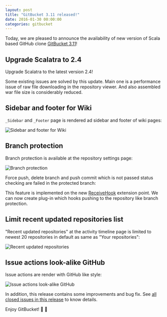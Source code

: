 ```yaml
---
layout: post
title: "GitBucket 3.11 released!"
date: 2016-01-30 00:00:00
categories: gitbucket
---
```


Today, we are pleased to announce the availability of new version of Scala based GitHub clone [GitBucket 3.11](https://github.com/gitbucket/gitbucket/releases/tag/3.11)!

## Upgrade Scalatra to 2.4

Upgrade Scalatra to the latest version 2.4!

Some existing issues are solved by this update. Main one is a performance issue of raw file downloading in the repository viewer. And also assembled war file size is considerably reduced.

## Sidebar and footer for Wiki

`_Sidebar` and `_Footer` page is rendered ad sidebar and footer of wiki pages:

![Sidebar and footer for Wiki]({{site.baseurl}}/images/gitbucket-3.11/wiki-sidebar-and-footer.png)

## Branch protection

Branch protection is available at the repository settings page:

![Branch protection]({{site.baseurl}}/images/gitbucket-3.11/branch-protection.png)

Force push, delete branch and push commit which is not passed status checking are failed in the protected branch:

This feature is implemented on the new [ReceiveHook](https://github.com/gitbucket/gitbucket/blob/master/src/main/scala/gitbucket/core/plugin/ReceiveHook.scala) extension point. We can now create plug-in which hooks pushing to the repository like branch protection.

## Limit recent updated repositories list

"Recent updated repositories" at the activity timeline page is limited to newest 20 repositories in default as same as "Your repositories":

![Recent updated repositories]({{site.baseurl}}/images/gitbucket-3.11/recent-updated-repositories.png)

## Issue actions look-alike GitHub

Issue actions are render with GitHub like style:

![Issue actions look-alike GitHub]({{site.baseurl}}/images/gitbucket-3.11/issue-actions.png)

In addition, this release contains some improvements and bug fix. See [all closed issues in this release](https://github.com/gitbucket/gitbucket/issues?q=is%3Aclosed+milestone%3A3.11) to know details.

Enjoy GitBucket!


